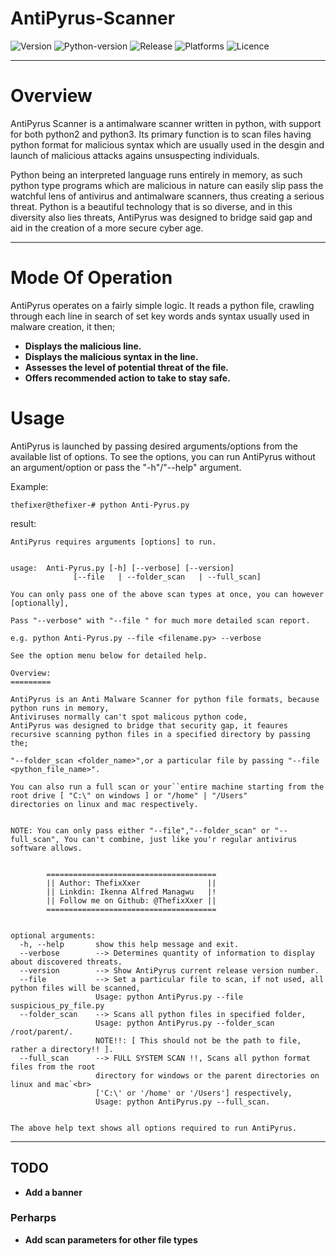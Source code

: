 # AntiPyrus-Scanner
![Version](https://img.shields.io/badge/AntiPyrus-v1.0-yellowgreen.svg)
![Python-version](https://img.shields.io/badge/Python--version-2.7%7C3.5%7C3.6%7C3.7-blue.svg)
![Release](https://img.shields.io/badge/Release-Stable-green.svg)
![Platforms](https://img.shields.io/badge/Supported%20OS-%20All%20%5BWith%20python%20installed%5D-brightgreen.svg)
![Licence](https://img.shields.io/badge/Licence-MIT-brightgreen.svg)

***

# Overview

AntiPyrus Scanner is a antimalware scanner written in python, with support for both python2 and python3.
Its primary function is to scan files having python format for malicious syntax which are usually used in 
the desgin and launch of malicious attacks agains unsuspecting individuals.

Python being an interpreted language runs entirely in memory, as such python type programs which are malicious
in nature can easily slip pass the watchful lens of antivirus and antimalware scanners, thus creating a serious
threat. Python is a beautiful technology that is so diverse, and in this diversity also lies threats, AntiPyrus 
was designed to bridge said gap and aid in the creation of a more secure cyber age.

***

# Mode Of Operation

AntiPyrus operates on a fairly simple logic. It reads a python file, crawling through each line in search of set
key words ands syntax usually used in malware creation, it then;

* **Displays the malicious line.** <br>
* **Displays the malicious syntax in the line.** <br>
* **Assesses the level of potential threat of the file.**<br>
* **Offers recommended action to take to stay safe.**<br> 


# Usage

AntiPyrus is launched by passing desired arguments/options from the available list of options.
To see the options, you can run AntiPyrus without an argument/option or pass the "-h"/"--help"
argument.

Example:

`thefixer@thefixer-# python Anti-Pyrus.py`

result:

```
AntiPyrus requires arguments [options] to run.


usage:  Anti-Pyrus.py [-h] [--verbose] [--version]
              [--file   | --folder_scan   | --full_scan]

You can only pass one of the above scan types at once, you can however [optionally],

Pass "--verbose" with "--file " for much more detailed scan report.

e.g. python Anti-Pyrus.py --file <filename.py> --verbose 

See the option menu below for detailed help.

Overview:
=========

AntiPyrus is an Anti Malware Scanner for python file formats, because python runs in memory,
Antiviruses normally can't spot malicous python code,
AntiPyrus was designed to bridge that security gap, it feaures recursive scanning python files in a specified directory by passing the;

"--folder_scan <folder_name>",or a particular file by passing "--file <python_file_name>". 

You can also run a full scan or your``entire machine starting from the root drive [ "C:\" on windows ] or "/home" | "/Users" 
directories on linux and mac respectively.


NOTE: You can only pass either "--file","--folder_scan" or "--full_scan", You can't combine, just like you'r regular antivirus software allows.


        ======================================
        || Author: ThefixXxer               ||
        || Linkdin: Ikenna Alfred Managwu   |!
        || Follow me on Github: @ThefixXxer ||
        ======================================


optional arguments:
  -h, --help       show this help message and exit.
  --verbose        --> Determines quantity of information to display about discovered threats.
  --version        --> Show AntiPyrus current release version number.
  --file           --> Set a particular file to scan, if not used, all python files will be scanned,
                   Usage: python AntiPyrus.py --file suspicious_py_file.py
  --folder_scan    --> Scans all python files in specified folder,
                   Usage: python AntiPyrus.py --folder_scan /root/parent/.
                   NOTE!!: [ This should not be the path to file, rather a directory!! ].
  --full_scan      --> FULL SYSTEM SCAN !!, Scans all python format files from the root
                   directory for windows or the parent directories on linux and mac`<br>
                   ['C:\' or '/home' or '/Users'] respectively,
                   Usage: python AntiPyrus.py --full_scan.
                   

The above help text shows all options required to run AntiPyrus.
```

***

## TODO
* **Add a banner** 

### Perharps
* **Add scan parameters for other file types**
